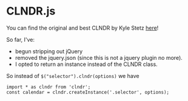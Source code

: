 CLNDR.js
========

You can find the original and best CLNDR by Kyle Stetz [here](https://github.com/kylestetz/CLNDR)!

So far, I've:
 * begun stripping out jQuery
 * removed the jquery.json (since this is not a jquery plugin no more).
 * I opted to return an instance instead of the CLNDR class.

 So instead of `$("selector").clndr(options)` we have

    import * as clndr from 'clndr';
    const calendar = clndr.createInstance('.selector', options);

